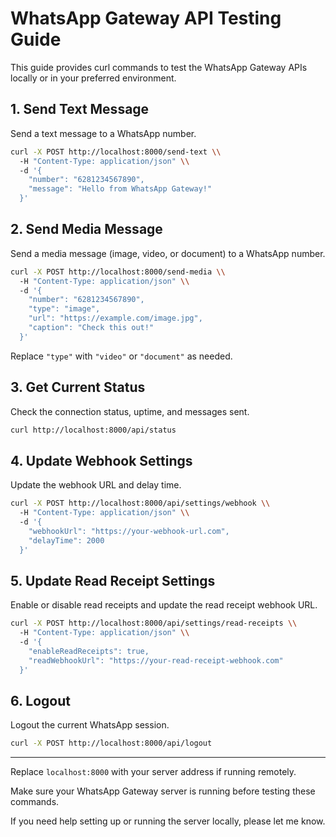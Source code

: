 # WhatsApp Gateway API Testing Guide

This guide provides curl commands to test the WhatsApp Gateway APIs locally or in your preferred environment.

## 1. Send Text Message

Send a text message to a WhatsApp number.

```bash
curl -X POST http://localhost:8000/send-text \\
  -H "Content-Type: application/json" \\
  -d '{
    "number": "6281234567890",
    "message": "Hello from WhatsApp Gateway!"
  }'
```

## 2. Send Media Message

Send a media message (image, video, or document) to a WhatsApp number.

```bash
curl -X POST http://localhost:8000/send-media \\
  -H "Content-Type: application/json" \\
  -d '{
    "number": "6281234567890",
    "type": "image",
    "url": "https://example.com/image.jpg",
    "caption": "Check this out!"
  }'
```

Replace `"type"` with `"video"` or `"document"` as needed.

## 3. Get Current Status

Check the connection status, uptime, and messages sent.

```bash
curl http://localhost:8000/api/status
```

## 4. Update Webhook Settings

Update the webhook URL and delay time.

```bash
curl -X POST http://localhost:8000/api/settings/webhook \\
  -H "Content-Type: application/json" \\
  -d '{
    "webhookUrl": "https://your-webhook-url.com",
    "delayTime": 2000
  }'
```

## 5. Update Read Receipt Settings

Enable or disable read receipts and update the read receipt webhook URL.

```bash
curl -X POST http://localhost:8000/api/settings/read-receipts \\
  -H "Content-Type: application/json" \\
  -d '{
    "enableReadReceipts": true,
    "readWebhookUrl": "https://your-read-receipt-webhook.com"
  }'
```

## 6. Logout

Logout the current WhatsApp session.

```bash
curl -X POST http://localhost:8000/api/logout
```

---

Replace `localhost:8000` with your server address if running remotely.

Make sure your WhatsApp Gateway server is running before testing these commands.

If you need help setting up or running the server locally, please let me know.
